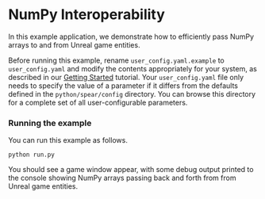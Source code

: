 # NumPy Interoperability

In this example application, we demonstrate how to efficiently pass NumPy arrays to and from Unreal game entities.

Before running this example, rename `user_config.yaml.example` to `user_config.yaml` and modify the contents appropriately for your system, as described in our [Getting Started](../../docs/getting_started.md) tutorial. Your `user_config.yaml` file only needs to specify the value of a parameter if it differs from the defaults defined in the `python/spear/config` directory. You can browse this directory for a complete set of all user-configurable parameters.

### Running the example

You can run this example as follows.

```console
python run.py
```

You should see a game window appear, with some debug output printed to the console showing NumPy arrays passing back and forth from from Unreal game entities.
